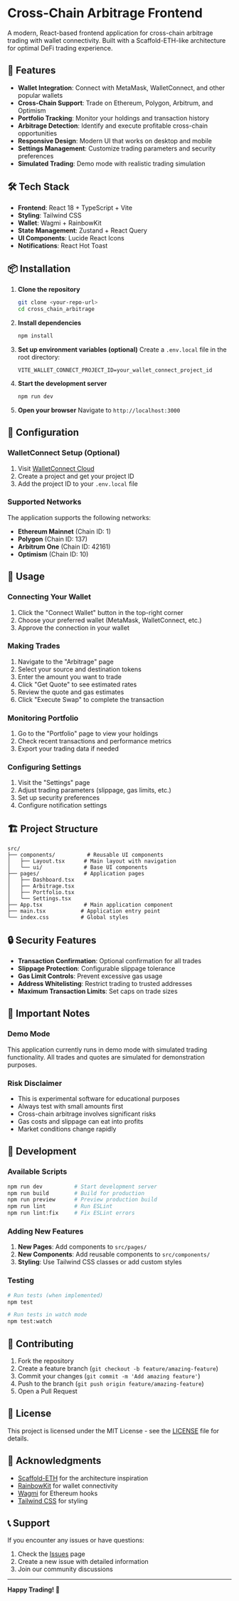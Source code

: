 # Cross-Chain Arbitrage Frontend

A modern, React-based frontend application for cross-chain arbitrage trading with wallet connectivity. Built with a Scaffold-ETH-like architecture for optimal DeFi trading experience.

## 🚀 Features

- **Wallet Integration**: Connect with MetaMask, WalletConnect, and other popular wallets
- **Cross-Chain Support**: Trade on Ethereum, Polygon, Arbitrum, and Optimism
- **Portfolio Tracking**: Monitor your holdings and transaction history
- **Arbitrage Detection**: Identify and execute profitable cross-chain opportunities
- **Responsive Design**: Modern UI that works on desktop and mobile
- **Settings Management**: Customize trading parameters and security preferences
- **Simulated Trading**: Demo mode with realistic trading simulation

## 🛠️ Tech Stack

- **Frontend**: React 18 + TypeScript + Vite
- **Styling**: Tailwind CSS
- **Wallet**: Wagmi + RainbowKit
- **State Management**: Zustand + React Query
- **UI Components**: Lucide React Icons
- **Notifications**: React Hot Toast

## 📦 Installation

1. **Clone the repository**
   ```bash
   git clone <your-repo-url>
   cd cross_chain_arbitrage
   ```

2. **Install dependencies**
   ```bash
   npm install
   ```

3. **Set up environment variables (optional)**
   Create a `.env.local` file in the root directory:
   ```env
   VITE_WALLET_CONNECT_PROJECT_ID=your_wallet_connect_project_id
   ```

4. **Start the development server**
   ```bash
   npm run dev
   ```

5. **Open your browser**
   Navigate to `http://localhost:3000`

## 🔧 Configuration

### WalletConnect Setup (Optional)

1. Visit [WalletConnect Cloud](https://cloud.walletconnect.com/)
2. Create a project and get your project ID
3. Add the project ID to your `.env.local` file

### Supported Networks

The application supports the following networks:
- **Ethereum Mainnet** (Chain ID: 1)
- **Polygon** (Chain ID: 137)
- **Arbitrum One** (Chain ID: 42161)
- **Optimism** (Chain ID: 10)

## 📱 Usage

### Connecting Your Wallet

1. Click the "Connect Wallet" button in the top-right corner
2. Choose your preferred wallet (MetaMask, WalletConnect, etc.)
3. Approve the connection in your wallet

### Making Trades

1. Navigate to the "Arbitrage" page
2. Select your source and destination tokens
3. Enter the amount you want to trade
4. Click "Get Quote" to see estimated rates
5. Review the quote and gas estimates
6. Click "Execute Swap" to complete the transaction

### Monitoring Portfolio

1. Go to the "Portfolio" page to view your holdings
2. Check recent transactions and performance metrics
3. Export your trading data if needed

### Configuring Settings

1. Visit the "Settings" page
2. Adjust trading parameters (slippage, gas limits, etc.)
3. Set up security preferences
4. Configure notification settings

## 🏗️ Project Structure

```
src/
├── components/          # Reusable UI components
│   ├── Layout.tsx      # Main layout with navigation
│   └── ui/             # Base UI components
├── pages/              # Application pages
│   ├── Dashboard.tsx
│   ├── Arbitrage.tsx
│   ├── Portfolio.tsx
│   └── Settings.tsx
├── App.tsx             # Main application component
├── main.tsx           # Application entry point
└── index.css          # Global styles
```

## 🔒 Security Features

- **Transaction Confirmation**: Optional confirmation for all trades
- **Slippage Protection**: Configurable slippage tolerance
- **Gas Limit Controls**: Prevent excessive gas usage
- **Address Whitelisting**: Restrict trading to trusted addresses
- **Maximum Transaction Limits**: Set caps on trade sizes

## 🚨 Important Notes

### Demo Mode
This application currently runs in demo mode with simulated trading functionality. All trades and quotes are simulated for demonstration purposes.

### Risk Disclaimer
- This is experimental software for educational purposes
- Always test with small amounts first
- Cross-chain arbitrage involves significant risks
- Gas costs and slippage can eat into profits
- Market conditions change rapidly

## 🧪 Development

### Available Scripts

```bash
npm run dev          # Start development server
npm run build        # Build for production
npm run preview      # Preview production build
npm run lint         # Run ESLint
npm run lint:fix     # Fix ESLint errors
```

### Adding New Features

1. **New Pages**: Add components to `src/pages/`
2. **New Components**: Add reusable components to `src/components/`
3. **Styling**: Use Tailwind CSS classes or add custom styles

### Testing

```bash
# Run tests (when implemented)
npm test

# Run tests in watch mode
npm test:watch
```

## 🤝 Contributing

1. Fork the repository
2. Create a feature branch (`git checkout -b feature/amazing-feature`)
3. Commit your changes (`git commit -m 'Add amazing feature'`)
4. Push to the branch (`git push origin feature/amazing-feature`)
5. Open a Pull Request

## 📄 License

This project is licensed under the MIT License - see the [LICENSE](LICENSE) file for details.

## 🙏 Acknowledgments

- [Scaffold-ETH](https://github.com/scaffold-eth/scaffold-eth) for the architecture inspiration
- [RainbowKit](https://rainbowkit.com/) for wallet connectivity
- [Wagmi](https://wagmi.sh/) for Ethereum hooks
- [Tailwind CSS](https://tailwindcss.com/) for styling

## 📞 Support

If you encounter any issues or have questions:

1. Check the [Issues](https://github.com/your-repo/issues) page
2. Create a new issue with detailed information
3. Join our community discussions

---

**Happy Trading! 🚀**
